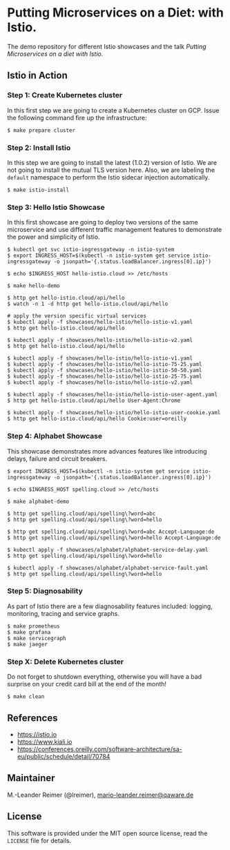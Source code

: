 # Putting Microservices on a Diet: with Istio.

The demo repository for different Istio showcases and the talk _Putting Microservices
on a diet with Istio._

## Istio in Action

### Step 1: Create Kubernetes cluster

In this first step we are going to create a Kubernetes cluster on GCP. Issue the
following command fire up the infrastructure:
```
$ make prepare cluster
```

### Step 2: Install Istio

In this step we are going to install the latest (1.0.2) version of Istio. We are
not going to install the mutual TLS version here. Also, we are labeling the `default`
namespace to perform the Istio sidecar injection automatically.

```
$ make istio-install
```

### Step 3: Hello Istio Showcase

In this first showcase are going to deploy two versions of the same microservice and
use different traffic management features to demonstrate the power and simplicity of Istio.

```
$ kubectl get svc istio-ingressgateway -n istio-system
$ export INGRESS_HOST=$(kubectl -n istio-system get service istio-ingressgateway -o jsonpath='{.status.loadBalancer.ingress[0].ip}')

$ echo $INGRESS_HOST hello-istio.cloud >> /etc/hosts

$ make hello-demo

$ http get hello-istio.cloud/api/hello
$ watch -n 1 -d http get hello-istio.cloud/api/hello

# apply the version specific virtual services
$ kubectl apply -f showcases/hello-istio/hello-istio-v1.yaml
$ http get hello-istio.cloud/api/hello

$ kubectl apply -f showcases/hello-istio/hello-istio-v2.yaml
$ http get hello-istio.cloud/api/hello

$ kubectl apply -f showcases/hello-istio/hello-istio-v1.yaml
$ kubectl apply -f showcases/hello-istio/hello-istio-75-25.yaml
$ kubectl apply -f showcases/hello-istio/hello-istio-50-50.yaml
$ kubectl apply -f showcases/hello-istio/hello-istio-25-75.yaml
$ kubectl apply -f showcases/hello-istio/hello-istio-v2.yaml

$ kubectl apply -f showcases/hello-istio/hello-istio-user-agent.yaml
$ http get hello-istio.cloud/api/hello User-Agent:Chrome

$ kubectl apply -f showcases/hello-istio/hello-istio-user-cookie.yaml
$ http get hello-istio.cloud/api/hello Cookie:user=oreilly
```

### Step 4: Alphabet Showcase

This showcase demonstrates more advances features like introducing delays,
failure and circuit breakers.

```
$ export INGRESS_HOST=$(kubectl -n istio-system get service istio-ingressgateway -o jsonpath='{.status.loadBalancer.ingress[0].ip}')

$ echo $INGRESS_HOST spelling.cloud >> /etc/hosts

$ make alphabet-demo

$ http get spelling.cloud/api/spelling\?word=abc
$ http get spelling.cloud/api/spelling\?word=hello

$ http get spelling.cloud/api/spelling\?word=abc Accept-Language:de
$ http get spelling.cloud/api/spelling\?word=hello Accept-Language:de

$ kubectl apply -f showcases/alphabet/alphabet-service-delay.yaml
$ http get spelling.cloud/api/spelling\?word=hello

$ kubectl apply -f showcases/alphabet/alphabet-service-fault.yaml
$ http get spelling.cloud/api/spelling\?word=hello
```

### Step 5: Diagnosability

As part of Istio there are a few diagnosability features included: logging,
monitoring, tracing and service graphs.

```
$ make prometheus
$ make grafana
$ make servicegraph
$ make jaeger
```

### Step X: Delete Kubernetes cluster

Do not forget to shutdown everything, otherwise you will have a bad surprise on
your credit card bill at the end of the month!

```
$ make clean
```

## References

- https://istio.io
- https://www.kiali.io
- https://conferences.oreilly.com/software-architecture/sa-eu/public/schedule/detail/70784

## Maintainer

M.-Leander Reimer (@lreimer), <mario-leander.reimer@qaware.de>

## License

This software is provided under the MIT open source license, read the `LICENSE`
file for details.

